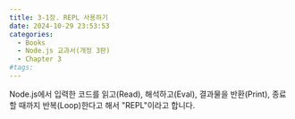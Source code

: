 ```yaml
---
title: 3-1장. REPL 사용하기
date: 2024-10-29 23:53:53
categories:
  - Books
  - Node.js 교과서(개정 3판)
  - Chapter 3
#tags:
---
```

Node.js에서 입력한 코드를 읽고(Read), 해석하고(Eval), 결과물을 반환(Print), 종료할 때까지 반복(Loop)한다고 해서 "REPL"이라고 합니다.
